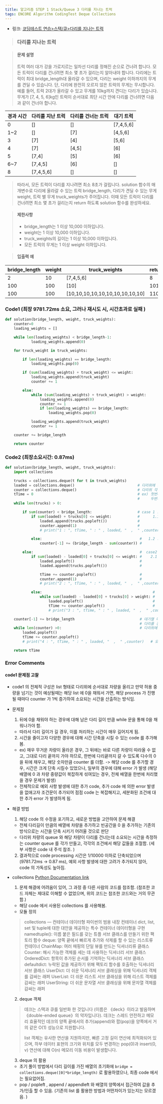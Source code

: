 ```yaml
---
title: 알고리즘 STEP 1 Stack/Queue 3 다리를 지나는 트럭
tags: ENCORE Algorithm CodingTest Deque Collections
---
```


* 링크: [코딩테스트 연습>스택/큐>다리를 지나는 트럭](https://programmers.co.kr/learn/courses/30/lessons/42583)

>### 다리를 지나는 트럭


>#### 문제 설명
>
>트럭 여러 대가 강을 가로지르는 일차선 다리를 정해진 순으로 건너려 합니다. 모든 트럭이 다리를 건너려면 최소 몇 초가 걸리는지 알아내야 합니다.
>다리에는 트럭이 최대 bridge_length대 올라갈 수 있으며, 다리는 weight 이하까지의 무게를 견딜 수 있습니다.
>단, 다리에 완전히 오르지 않은 트럭의 무게는 무시합니다.
>예를 들어, 트럭 2대가 올라갈 수 있고 무게를 10kg까지 견디는 다리가 있습니다.
>무게가 [7, 4, 5, 6]kg인 트럭이 순서대로 최단 시간 안에 다리를 건너려면 다음과 같이 건너야 합니다.

|경과 시간|다리를 지난 트럭|다리를 건너는 트럭|대기 트럭|
|--------|---------------|-----------------|--------|
|0	|[]|	[]|	[7,4,5,6]|
|1~2|	[]|	[7]|	[4,5,6]|
|3|	[7]|	[4]|	[5,6]|
|4|	[7]|	[4,5]|	[6]|
|5|	[7,4]|	[5]|	[6]|
|6~7|	[7,4,5]|	[6]|	[]|
|8|	[7,4,5,6]|	[]|	[]|

>따라서, 모든 트럭이 다리를 지나려면 최소 8초가 걸립니다.
>solution 함수의 매개변수로 다리에 올라갈 수 있는 트럭 bridge_length, 다리가 견딜 수 있는 무게 weight, 트럭 별 무게 truck_weights가 주어집니다.
>이때 모든 트럭이 다리를 건너려면 최소 몇 초가 걸리는지 return 하도록 solution 함수를 완성하세요.

>#### 제한사항
> * bridge_length는 1 이상 10,000 이하입니다.
> * weight는 1 이상 10,000 이하입니다.
> * truck_weights의 길이는 1 이상 10,000 이하입니다.
> * 모든 트럭의 무게는 1 이상 weight 이하입니다.

>#### 입출력 예

|bridge_length	|weight	|truck_weights|	return|
|---------------|-------|-------------  |------|
|2	|10	|[7,4,5,6]|	8|
|100|	100|	[10]|	101|
|100|	100|	[10,10,10,10,10,10,10,10,10,10]|	110|


### Code1 (최장 9781.72ms 소요, 그러나 재시도 시, 시간초과로 실패 )
```python
def solution(bridge_length, weight, truck_weights):
    counter=0
    loading_weights = []

    while len(loading_weights) < bridge_length-1:
            loading_weights.append(0)

    for truck_weight in truck_weights:

        if len(loading_weights) == bridge_length:
            loading_weights.pop(0)

        if (sum(loading_weights) + truck_weight) <= weight:
            loading_weights.append(truck_weight)
            counter += 1

        else:
            while (sum(loading_weights) + truck_weight) > weight:
                loading_weights.append(0)
                counter += 1
                if len(loading_weights) == bridge_length:
                    loading_weights.pop(0)

            loading_weights.append(truck_weight)
            counter += 1

    counter += bridge_length       

    return counter                            
```


### Code2 (최장소요시간:  0.87ms)
```python
def solution(bridge_length, weight, truck_weights):
    import collections

    trucks = collections.deque(t for t in truck_weights)  
    loaded = collections.deque()                             # 다리위에 올라간 차랑의 queue
    counter = collections.deque()                            # 다리위 각 차량끼리의 간격
    tTime = 0                                                # ex) 첫번째 차량은 무조건 처음 1의 counter 를 가짐 (case 1.1 실행에 의해서)                                                      #
                                                             #     두번째 차랑이 첫번째 차량에 바로 이여서 출발할 경우 1
    while len(trucks) > 0:                                

        if sum(counter) < bridge_length:                     # case 1 : 전체 차량이 늘어선 길이가 다리길이보다 짧다면
            if sum(loaded) + trucks[0] <= weight:            #      1.1: 그중 (다리위 차량 무게 + 대기열 첫번째 차량 무게)가 허용무게보다 적다면
                loaded.append(trucks.popleft())              #           -> 다리위에 차량을 추가하고
                counter.append(1)                            #           -> 해당차량의 간격은 1
                # print("1 : ", tTime, " : " , loaded, "  ,  " ,counter) # 오류 확인용

            else:                                             #   1.2 : 허용무게보다 이상이  다리위 + 대기열 첫번째에 있다면
                counter[-1] += (bridge_length - sum(counter)) #        -> 더 올리지 않고 해당 차량들을 다리끝까지 보냄

        else:                                                 #  case2
            if sum(loaded) - loaded[0] + trucks[0] <= weight: #    2.1 : 다리 길이를 차량들이 꽉채웠으나, 아직 허용 무게를 넘지않은경우
                loaded.popleft()                              #          -> 맨 앞의 차량은 빼내고
                loaded.append(trucks.popleft())               #          -> 뒤에 차량 다리위로 올리고

                tTime += counter.popleft()                    #          -> 빠진 차량의 counter 를 tTime 에 더하고
                counter.append(1)                             #          -> 새로 올라온 차량의 counter  1을 붙임
                # print("2 : ", tTime, " : " , loaded, "  ,  " ,counter) # 오류 확인용

            else:                                                   #    2.2 : 무게 때문에 차량을 더 올릴 수 없다면
                while sum(loaded) - loaded[0] + trucks[0] > weight: #    -> 다리위 무게가 대기열 차량의 무게를 받을 수 있을때까지
                    loaded.popleft()                                #    -> 기존 차량을 앞에서 한대씩 보내고
                    tTime += counter.popleft()                      #    ->  보낸 차량의 counter 를 더함.
                    # print("3 : ", tTime, " : " , loaded, "  ,  " ,counter) # 오류 확인용

    counter[-1] += bridge_length                              # 대기열 마지막차랑가지 다리에 오르면, 해당 차량들은 그대로 전진하여
                                                              # 다리를 건너므로 마지막 차량의 counter = 다리길이 임.
    while len(counter) >0:                                    # 다리위에 남아있는 차량들에 대한 counter 를 모두 tTime 에 더함.
        loaded.popleft()
        tTime += counter.popleft()
        # print("4 : ", tTime, " : " , loaded, "  ,  " ,counter)   # 오류 확인용   

    return tTime
```

### Error Comments

#### code1 문제점 고찰
  * code1 의 전체적 구성은 list 형태로 다리위에 순서대로 차량을 올리고 만약 허용 중량을 넘기는 것이 예상될때는 해당 list 에 0을 채워서 가면, 해당 process 가 진행될 때마다 counter 가 1씩 증가하여 소요되는 시간을 산출하는 방식임.



  * 문제점
    1. 뒤에 0을 채워야 하는 경우에 대해 남은 다리 길이 만큼 while 문을 통해 0을 채워나가야 함.
      - 따라서 다리 길이가 길 경우, 이를 처리하는 시간이 매우 길어지게 됨.


    2. 시간을 줄이고자 다양한 경우에 대해 시간 단축을 시킬 수 있는 code 를 추가해봄.
      - ex) 매우 무거운 차량이 올라온 경우, 그 뒤에는 바로 다른 차량이 따라올 수 없고, 그대로 다리 끝까지 가야 하므로, 한번에 다리끝까지 갈 수 있도록 다수의 0 을 뒤에 채우고, 해당 숫자만큼 counter 를 더함.
        -> 해당 code 를 추가할 경우, 시간은 크게 단축 시킬수 있었으나, 일부의 경우에 대해 error 가 발생 (해당 배열에 0 과 차량 중량값이 복잡하게 섞여있는 경우, 전체 배열을 한번에 처리했을 경우 문제가 발생)
      - 전체적으로  예외 사항 발생에 대한 추가 code, 추가 code 에 의한 error 발생을 없애고자 조건문이 추가되어 점점 code 는 복잡해지고, 세분화된 조건에 대한 추가 error 가 발생하게 됨.



  * 해결 방법
    1. 해당 code 의 수정을 포기하고, 새로운 방법을 고안하여 문제 해결
      - 전체 다리길이 만큼의 배열에 차량을 추가하고 빈공간을 0 을 추가하는 기존의 방식으로는 시간을 단축 시키기 어려울 것으로 판단
      - 다리위 차량의 queue 와  해당 차량이 다리를 건너는데 소요되는 시간을 측정하는 counter queue 를 각가 만들고, 각각의 조건에서 해당 값들을 조절함. (세부 사항은 code 내 주석 참조. )


    2. 결과적으로 code processing 시간은  1/10000 이하로 단축되었으며 (9781.72ms -> 0.87 ms), 예외 사항 발생에 대한 고려가 추가되지 않아, code 의 가독성도 높아짐.


  * collections   [Python Documentation link](https://docs.python.org/ko/3/library/collections.html)
    1. 문제 해결에 어려움이 있어, 그 과정 중 다른 사람의 코드를 참조함. (참조한 코드 자체는 제대로 이해할 수 없었으며, 위의 코드는 참조한 코드와는 거의 무관함.)
      - 해당 code 에서 사용된 collections 를 사용해봄.
      - 모듈 정의
      > collections — 컨테이너 데이터형
      > 파이썬의 범용 내장 컨테이너 dict, list, set 및 tuple에 대한 대안을 제공하는 특수 컨테이너 데이터형을 구현
      > namedtuple(): 이름 붙은 필드를 갖는 튜플 서브 클래스를 만들기 위한 팩토리 함수
      >deque:  양쪽 끝에서 빠르게 추가와 삭제를 할 수 있는 리스트류 컨테이너
      >ChainMap: 여러 매핑의 단일 뷰를 만드는 딕셔너리류 클래스
      >Counter:  해시 가능한 객체를 세는 데 사용하는 딕셔너리 서브 클래스
      >OrderedDict:  항목이 추가된 순서를 기억하는 딕셔너리 서브 클래스
      >defaultdict:  누락된 값을 제공하기 위해 팩토리 함수를 호출하는 딕셔너리 서브 클래스
      >UserDict:   더 쉬운 딕셔너리 서브 클래싱을 위해 딕셔너리 객체를 감싸는 래퍼
      >UserList: 더 쉬운 리스트 서브 클래싱을 위해 리스트 객체를 감싸는 래퍼
      >UserString: 더 쉬운 문자열 서브 클래싱을 위해 문자열 객체를 감싸는 래퍼

    2. deque 객체
      > 데크는 스택과 큐를 일반화 한 것입니다 (이름은 《deck》이라고 발음하며 《double-ended queue》의 약자입니다). 데크는 스레드 안전하고 메모리 효율적인 데크의 양쪽 끝에서의 추가(append)와 팝(pop)을 양쪽에서 거의 같은 O(1) 성능으로 지원합니다.
      >
      >list 객체는 유사한 연산을 지원하지만, 빠른 고정 길이 연산에 최적화되어 있으며, 하부 데이터 표현의 크기와 위치를 모두 변경하는 pop(0)과 insert(0, v) 연산에 대해 O(n) 메모리 이동 비용이 발생합니다.

    3. deque 의 활용
      - 초기 풀이 방법에서 다리 길이를 가진 배열의 초기화에 `bridge = collections.deque([0]*bridge_length)` 로 활용하였으나, 최종 code 에서는 필요없어짐.
      - pop / popleft , append / appendleft 와 배열의 양쪽에서 접근하여 값을 추가/인출 할 수 있음. (기존의 list 를 활용한 방법과 어떤차이가 있는지는 모르겠음. )
